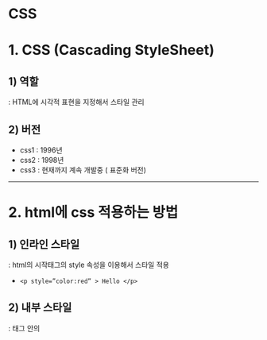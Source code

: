 # CSS

# 1. CSS (Cascading StyleSheet)

## 1) 역할

: HTML에 시각적 표현을 지정해서 스타일 관리

## 2) 버전

- css1 : 1996년
- css2 : 1998년
- css3 : 현재까지 계속 개발중 ( 표준화 버전)

<hr>

# 2. html에 css 적용하는 방법

## 1) 인라인 스타일

: html의 시작태그의 style 속성을 이용해서 스타일 적용

- `<p style=”color:red” > Hello </p>`

## 2) 내부 스타일

: <head> 태그 안의 <style> 태그에서 css를 지정하는 방법

```html
<head>
	<style>
			p{
				color : red;
			}
	</style>
</head>		
```

- 태그 이름(전역), id값( #id ), class이름( .class )으로 특정 태그를 지정해서 css를 적용할 수 있다는 점

## 3) 외부 스타일

: html 파일 외부에 *.css 형식의 파일을 작성해 css 지정하는 방법으로, html에서 css 파일을 참조해서 사용한다.

- 같은 *.css 파일을 사용하는 여러 html 페이지는 맨 처음 요청한 페이지에서 다운로드 받아서 웹 브라우저 캐시 메모리에 저장된 *.css 파일을 재사용해서 참조한다.
- `<link rel=”stylesheet”  href=”test.css” >`

## 4) 우선순위

       인라인 스타일    >    내부 스타일    >     외부 스타일

<hr>

# 3. CSS 선수 내용

## 1) Cascading

: DOM 트리의 상위에서 정의한 스타일이 하위 요소로 전달되는 개념이다. 자식 요소 입장에서 여러 스타일이 중복 적용될 수도 있다. 하위에서 스타일 재정의로 해결 가능

## 2) 명시도 ( Specificity )

https://developer.mozilla.org/en-US/docs/Web/CSS/Specificity

:  선택자마다 우선순위가 있다. 같은 명시도를 가지면 나중에 정의한 선택자가 적용된다. 

- 우선순위  :   인라인   >   id   >   class, 속성명    >   태그
- !important
    - 권장하지 않음
    - 명시도의 우선순위를 다 무시하고 가장 최우선 순위를 가진다.
    - `color: red !important;`
- 선택자를 결합해서 구체적으로 지정할 수록 명시도가 올라간다.
    
    ```html
    <!DOCTYPE html>
    <html lang="en">
      <head>
        <title>명시도</title>
        <style>
          h1 {
            color: red;
          }
           /* blue가 적용됨 */
          #xxx > h1 {
            color: blue;
          }
        </style>
      </head>
      <body>
        <div id="xxx">
          <h1>Hello</h1>
        </div>
      </body>
    </html>
    ```
    
<hr>

# 4. 선택자

## 1) 전체 선택자

: * 로 html의 모든 요소들을 선택한다.

- 

## 2) 태그 선택자

: 태그명으로 표현한다. 

- 같은 태그인 요소들에 전체 적용된다.
- 명시도 : (0, 0, 1)
- `div {  color: blue; }`

## 3) id 선택자

: 태그에 id 속성을 지정하고, #id값 으로 표현한다. 

- 태그마다 유일한 id를 지정해서 요소들을 식별한다.
- 명시도 : (1, 0, 0)

## 4) class 선택자

: 태그의 class 속성을 지정하고, .class값 으로 표현한다. 한번에 여러값으로 class를 지정할 수 있고, 중복값도 가능하다.

- `<li class="select xxx">A3</li>`
- .xxx : 클래스명이 xxx인 태그를 찾음
- p.xxx : p태그이고 클래스명이 xxx인 태그를 찾음
- p .xxx : p태그 자식에서 클래스명이 xxx인 태그를 찾음
- 명시도 : (0, 1, 0)

## 5) 계층구조

### - 자식

- 부모태그  >  자식태그
    
    :  부모태그를 먼저 찾고, 부모 바로 아래의 자식태그를 찾는다. 
    
    - 자손이 아니라 자식까지만 찾아준다. ( 1레벨 )

### - 자손

- 부모태그  자식태그
    
    : 공백으로 자손을 표현한다.
    
    - 자손은 자식까지 포함한다. ( 2레벨 )]

### - 형제

- 선택자 + 형제태그
    
    : 인접한 바로 뒤 형제만 참조한다.
    
    - .xxx + p

### - 형제들 (sibilings)

- 선택자 ~ 형제태그
    
    : 인접한 요소 뒤의 모든 형제들을 참조한다.
    
    - .xxx ~ p

### - 속성

- 속성명으로 찾기
    
    : [속성명] , 태그[속성명]
    
    - a[href] { color : red; }

- 속성값으로 찾기
    
    : [속성명=”속성값”],  태그[속성명=”속성값”]
    
    - [class=”xxx”] { color : red; }

- 특정 속성값으로 시작하는 요소 찾기
    
    : [속성명 ^= ”속성값”],  태그[속성명 ^= ”속성값”]
    
    - a[href ^= ”https”]{ color : red; }

- 특정 속성값으로 끝나는 요소 찾기
    
    : [속성명 $= ”속성값”],  태그[속성명 $= ”속성값”]
    
    - a[href $= ”net”]{ color : red; }

- 특정값을 포함하는 요소 찾기
    
    : [속성명 *= ”속성값”],  태그[속성명 *= ”속성값”]
    
    - a[href *= ”www”]{ color : red; }


<hr>

# 5. 의사코드 ( pseudo code )

: html의 시멘틱 태그처럼 이름안에 기능이 내포되어 있는 선택자

## 1) 의사 클래스 ( pseudo class )

- :클래스명
    - :first-child

- a태그의 link 관련 의사 클래스
    
    방문전 (기본: blue)     :   a:link { color:red; }
    
    방문후 (기본: purple) :    a:visted { color:green; }
    
    마우스오버                 :    a:hover{ color:yellow; }     
    
    누르고 있을떄 (기본: red) : a:active{ color:blue; }\
    

- 자식 선택하는 의사 클래스 ( 지정된 선택자의 부모 기준)
    - :first-child : 태그의 부모를 찾고 그 부모의 첫번째 자식을 찾음 ( 위치상 첫번째 )
        - first-of-type() : 태그의 부모를 찾고 그 부모에서 태그 별 첫번째 자식을 찾음 ( 태그별 첫번째 )
    - :last-child :  태그의 부모를 찾고 그 부모의 마지막 자식을 찾음
    - :only-child :  태그의 부모를 찾고 그 부모의 유일한 자식을 찾음
        - :empty : 자식이 없는 태그를 참조
    - :nth-child(n) : n번째 자식을 찾음

- 사용자 입력 태그에서 사용하는 의사 클래스
    - :focus
        - input:focus { }
    - :blur
        - focus 반대
    - :checked
        - 체크박스 및 select 태그에서 값을 선택했을 때
    - :enabled / :disabled
        - 활성화 / 비활성화

## 2) 의사 요소 ( pseudo elements )

: 의사 클래스는 태그 전체에 스타일이 적용되고 의사 요소는 부분적으로 스타일이 적용된다.

- ::요소
    - ::first-line
        - 문단의 첫줄
        - `p::first-line {color: red;}`
    - ::first-letter
        - 텍스트의 첫글자
        - `p::first-letter { color: blue;}`
    
- 특정요소에 컨텐츠(문자열, image..) 삽입
    
    : 무조건 content 속성을 지정해야된다. 
    
    - ::before { content : 값 | url(’이미지경로’) }
    - *::after { content : 값 | url(’이미지경로’) }*

---

# 6. Box 모델

## 1) 개요

: css(html)에서 모든 요소는 box로 관리한다.

## 2) 구성요소
![image](https://github.com/user-attachments/assets/02ccdfdd-22f2-4dbe-95f9-4186781e90d2)
### - content

: 실질적 내용 ( 텍스트, 이미지, .. )

### - padding

: 패딩은 content의 안쪽 여백 (top, bottom, left, right)

### - border

: 보더는 content를 감싸는 테두리 ( 색상, 굵기, 여부, 선의종류 )

### - margin

: 마진은 content 비낕쪽 여백 (top, bottom, left, right)

- body에 기본적으로 margin : 8px 로 되어 있음.

## 3) 블럭레벨 vs 인라인레벨

1. 블럭레벨
    - 웹 브라우저의 전체 너비를 차지하기에, 다음 요소는 새로운 라인에 추가된다.
    - 크롬 브라우저의 개발자도구(f12)로 확인하면 width와 height값을 확인할 수 있다.
    - 명시적으로 width, height를 지정할 수 있다.
2. 인라인레벨
    - 자신의 content 크기만큼 너비를 차지하기에, 다음 요소는 5같은 라인에 추가된다.
    - 크롬 브라우저의 개발자도구(f12)로 확인하면 width와 height가 auto로 보인다.
    - width와 height를 명시적으로 지정해도 적용되지 않는다.

## 4) width 와 height

: Box 모델에서의 content의 너비와 높이를 의미한다.

- 문법
    
    : width | height : 절대값(px)
    
      width | height : 상대값(%, rem)
    
    - 상대값은 부모의 너비, 높이를 기준으로 한다.
    - 1rem(1em) = 16px
    - position 속성에 따라 기준이 달라질 수 있다.

---

# 7. box-sizing 속성

: 요소의 너비와 높이를 계산하는 방식이다.

## content-box

- 기본(디폴트) 속성
- padding, border 의 값이 지정된 width와 height에 추가되어 실제 박스 크기가  설정된다.
- 따라서 실제 너비와 높이는 지정한 값보다 커질 수 도 있다.
    - 최종 width = 지정한 width + padding + border

## border-box

- 지정한 width와 height는 고정되고, 그 안에서 padding과 border가 포함되어 그려진다.
- 패딩과 보더를 지정해도 박스 크기는 고정되기에 박스 크기가 변경될 위험성이 없다.

---

# 8. margin

## 1) 기능

: **요소(content)의 테두리(border) 바깥쪽 여백**을 제어한다 .

- px와 % 지정 가능

## 2) 문법

- 개별적으로 4개 위치 지정
    
    `margin-top : 10px, margin-right : 10px, margin-bottom : 10px, margin-left : 10px`
    
- 축약 표현
    - 개별위치 4개 모두 지정
        
        `margin : 10px 10px 10px 10px /* (top right bottom left */`
        
    - 개별위치 3개 지정
        
        `margin : 10px 10px 10px /* top right|left bottom */`
        
    - 개별위치 2개 지정
        
        `margin : 10px 10px  /*(top|bottom right|left*/` 
        
    - 1개 지정
        
        `margin : 10px  /*(top|bottom|right|left*/` 
        

## 3) margin의 상쇄

: **인접한 box의 margin은** 서로 겹쳐질 수 있는데 이때 하나로 합쳐서 margin이 만들어지는 것이 아니고 **큰 크기의 margin으로 대체된다.**

```
      width: 100px;
      margin: auto;
      background-color: red;
```

```css
 #x1 {
      margin: 20px 10px;
    }
 #x2 {
      margin: 50px 10px;
    }
```

- x1과 x1 사이의 마진은 70px가 아니라 50px이다.

## 4) 중앙정렬 ( 수평으로 가운데 정렬 )

: `margin: auto;`

- 반드시 **블럭레벨**이면서 **width 값을 가져야** 적용이 된다.

---

# 9. Padding

## 1) 기능

: **요소(content) 내용과 테두리(border) 사이의 여백**을 제어한다.

## 2) 문법

- 개별적으로 4개 위치 지정
    
    `padding-top : 10px, padding-right : 10px, padding-bottom : 10px, padding-left : 10px`
    
- 축약 표현
    - 개별위치 4개 모두 지정
        
        `padding: 10px 10px 10px 10px /* (top right bottom left */`
        
    - 개별위치 3개 지정
        
        `padding: 10px 10px 10px /* top right|left bottom */`
        
    - 개별위치 2개 지정
        
        `padding: 10px 10px  /*(top|bottom right|left*/` 
        
    - 1개 지정
        
        `padding: 10px  /*(top|bottom|right|left*/` 
        
---

# 10. border ( 테두리 )

## 1) 기능

: margin과 padding 사이의 테두리

- 3가지 속성을 이용해서 스타일 지정이 가능하다.
    
    - width : border 두께
    
    - style : border 스타일 ( 실선, 점선, .. )
    
    - color : border 색상
    

## 2) 문법1 - 개별

- width
    
    `border-top-width : 5px`
    
- style
    
    `border-top-style : soild | dotted | dashed..`
    
- color
    
    `border-color : red;`
    

## 3) 문법2 - 개별 축약 지정

- width
    
    `border-width: top right bottom left` 
    
    `border-width: top right|left bottom` 
    
    `border-width: top|bottom`  
    
    `right|left` 
    
    `border-width: top|right|bottom|left` 
    
- style
    
    `border-style : top right bottom left` 
    
    `border-style : top right|left bottom` 
    
    `border-style : top|bottom  right|left` 
    
    `border-style : top|right|bottom|left` 
    
- color
    
    `border-color : red`
    
    `border-color: blue yellow red purple;`
    

## 4) 문법 - width + style + color

- `border: width style color;`

## 5) border-radius 속성

: box의 boder를 둥글게 설정할 떄 사용하는 속성으로, 값이 클수록 동글해진다.

- `border-radius : 50%  // 원`
- `border-radius : 10px`

---

# 11. 요소배치

## 1)  display

- display : block           :   블럭 레벨로 배치
- display : inline           :   인라인 레벨로 배치
- display:  inline-block :   인라인-블럭 레벨 ( 인라인레벨 + width + height)
- diplay : none              :   화면 레더링 방지, 영역유지 안됨

## 2) position

: position의 top, right, bottom, left 속성을 이용해서 요소의 실제 위치를 바꿀 수 있다.

- **position : static (기본)**
    - 블럭레벨은 세로 배치, 인라인 레벨은 가로 배치, left와 top이 8px 마진을 가진다.
    - **top, right, bottom, left 속성을 지정해도 적용되지 않는다**. 따라서 static이 아닌 다른 값으로 지정해야 4가지 속성을 사용할 수 있다.
    
    ```css
    /***top, right, bottom, left 속성을 지정해도 적용되지 않는다***/
    position: static;
    top: 300px;
    left: 300px;
    ```
    
- **position : relative**
    - 기준 위치는 ‘positon : static’ 일 때의 위치
    - **top, right, bottom, left 속성을 지정할 수 있다.**
- **position : absolute**
    - 부모 요소와 같이 사용된다.
    - 기준 위치는 부모요소이다.
        - **부모가 position:relative**   :  자식 요소 기준은 부모가 된다.
        - 부모에 positon 속성 X ( position : static )  : 자식 요소 기준은 뷰포트( 웹 브라우저)가 된다.
- **position : fixed**
    - **기준은 웹브라우저 화면( 뷰포트 : viewport ) 이다.**
    - **top, right, bottom, left 속성을 지정할 수 있다.**
    - **스크롤 해도 위치가 고정**된다.
- position : sticky
    - 최근에 추가된 기능, 지원여부를 확인해야 한다
        - https://caniuse.com/
    - 평시에는 static 으로 동작되고 특정 임계값을 만나면 fixed 로 동작
        
        ```css
        /*top이 40px이 되면 fixed 됨.*/
        positon : sticky;
        top : 40px; 
        ```
        

## 3) z-index

: z축으로 요소를 배치할 수 있도록 하는 속성으로, 요소들이 겹쳐보이지 않도록 할 떄 주로 사용한다.

- position : fixed  absolute 속성으로 요소가 겹쳐 보이는 경우가 생긴다.

## 1) 문법

- z-index : auto | 값
    - 디폴트는 auto이고 0을 준 것과 동일하다.
    - 값이 작을수록 밑에 배치된다.
        - 아래에 있는 요소를 위로 배치하고 샆으면 위 요소의 z-index보다 크게 값을 지정하면 된다.
        

---

# 12. 배경

## 1) 배경색

- `background-color: 색상`

## 2) 배경 이미지

- `backgorund-image : url(”경로”)`
- x축 및 y축으로 반복적으로 이미지가 출력된다.
- 배경색과 같이 사용가능

## 3) 배경 이미지 반복 제어

- `background-repeat : repeat-x | repeate-y | repeat(디폴트) | no-repeat`

## 4) 배경 이미지 크기

 `background-size : auto(기본값) | px | contain | cover`

- background-size : 30px 50px (너비, 높이)
- **background-size : contain**
    - 이미지를 보여주는 **컨테이너 사이즈에 맞춰서** 보여준다. 화면을 작게하거나 크게하면 컨테이너 사이즈에 맞춰서 자동적으로 조절된다.  단 일정 크기에서만 움직인다.
    - **이미지 전체를 확인**할 수 있다.
- **background-size : cover**
    - **이미지 비율**을 관리하기에 이미지 **전체가 바로 나오지 않을 수 있다.**
    - 화면이 커지면 비례해서 이미지가 커져서  잘려보이거나 화면이 작아지면 일정 부분까지 작아져서 잘려보일 수 있다.

## 5) 배경 이미지 위치

- `background-position : x축( px | % );`
- `background-position : x축( px | % )  y축( px | % );`
- `background-position : bottom 10px  right 20px;`
    - top, right, bottom, left 지정가능하다.

## 6) 배경 이미지 스크롤 여부

- `backgrond-attachment : scroll(기본) | fixed`

---

# 13. 크기단위 (unit)

## 1) 단위 종류

- px   (c, inch)
- %
- rem (em)
- vw ,vh

## 2) 적용 css 속성

- width/height        : %, vw, vh
- font-size               :  rem
- margin/padding   :  %,  rem
- border                  :  px
- position (top/right/bottom/left)  :  %

## 3) 단위 종류 2가지

### 절대 단위

: px만 사용하기로 한다.

### 상대 단위

- **%**
    - 기본적으로 부모 기준이고, position에 따라 기준이 달라진다.
        - position : static     : top/right/bottom/left 지정 불가
        - position : relative   : top/right/bottom/left  지정 가능, 기준은 static으로 지정했을 때의 기본 문서대열
        - position : fixed        : top/right/bottom/left  지정 가능, 기준은 뷰포트
        - position : absolute   : top/right/bottom/left 지정 가능, 부모가 relative로 지정되었으면 기준은 부모고 아닌 경우는 뷰포트 이다.
    - max - width 속성
        - % 를 사용하면 화면크기가 커짐에 따라 이미지가 계속 커질 수도 있다.
- **vw, vh**  (  vw: viewport width,    vh: viewport height )
    - 기준은 뷰포트
    - 사용하지 않는 경우
        
        ```css
        <div>
        	<h1>  <== position: fixed;  width:50%
        ```
        
    - 사용하는 경우
        
        ```css
        <div>
        	<h1>  <==  width:50vw
        ```
        
- **rem (em)**
    - 글꼴에서 주로 사용
    - 1rem(1em) = 16px  ( 16px는 웹 브라우저에 설정된 기본글꼴크기)
    - em
        - 부모요소의 em값을 상속해서 글꼴크기가 정해진다.
    - rem ( root em )
        - root인 html(body)를 상속해서 글꼴크기가 정해진다.


---

# 14. 색상

## 1) 영단어 표기

- color : red | blue | yellow …

## 2) 16진수 ( 0 ~ 15 )

- #RRGGBB  (6비트),   #RGB  (3비트)
- #FFFFFF  (흰색)
- #000000 (검정)

## 3) 10진수 ( 0 ~ 255 ) + rgb (r,g,b)

- rgb(0 ~ 255, 0 ~ 255, 0 ~ 255)
- rgb(225,255,255) : 흰색
- rgb(0,0,0) : 검정색

## 4) 투명도 (alpha)

- rgb(0 ~ 255, 0 ~ 255, 0 ~ 255, 0 ~ 1)
- 0: 완전투명, 1 : 완전불투명
- 예 > color : rgba(0, 0, 0, 0.00-004)

```css
    #x1 {
      color: red;
    }
    #x2 {
      color: #019201;
    }
    #x3 {
      color: rgb(22, 21, 100);
    }
    #x4 {
      color: rgba(23, 55, 200, 0.1);
    }
```


---

# 15. visibility  속성

: 요소를 보이거나 안 보이게 설정 할 수 있다.

- visibility  : visibile(기본)
    
                   : hidden     ⇒  요소가 안보이게  
    
              : collapse   ⇒  <table>을 안보이게
    
- hidden은 요소가 안 보이더라도 영역유지 O
- collapse는 <table> 렌더링을 방지 ( 안보이게 )하고, 영역유지 X
- display: none도 영역유지 X


---

# 16. 투명도 (opacity) 속성

: 요소의 투명도를 제어하는 속성이다.

- opacity :  0 ~ 1 값
    - 0 : 완전투명
    - 1 : 완전불투명


---

# 17. 글꼴(font)

## 1) font-style

- font-style : normal | italic | …

## 2) font-weight

- font-weight : bold | bolder | lighter |100 ~ 900

## 3) font-size

- font-size : rem | px

## 4) font-family

- font-family : 값1, 값2, 값3, …
- 값 종류 3가지
    - generic family
        
        : 실제 글꼴들의 카데고리로서 글꼴들이 가지는 특별한 주요 특징들을 가진다
        
        - serif, sans-serif, monospace(고정폭), ….
    - font family
        
        : generic family에 속하는 실제 글꼴을 의미한다.
        
        - serif : Times New Roman, Geogia
        - sans-serif : consolas

- 크롬 브라우저에서 글꼴 확인 방법
    
    : 설정 > 모양 > 글꼴 맞춤 설정에 가면 아래와 같이 설정되어 있다.
    
    **표준 글꼴 : Malgun Gothic**   <=  font family 
    
    Serif: Batang                         <=  generic family 
    
    Sans-serif : Malgun Gothic   <=  generic family 
    

- 웹 브라우저가 글꼴을 결정하는 방법 2가지
    - font-family 속성을 명시적으로 지정하지  않는 경우
        
        : 웹 브라우저에서 기본으로 설정된 글꼴을 이용해서 렌더링 된다. 따라서 표준 글꼴 ( Malgun Gothic)으로 렌더링 
        
    
    - font-family 속성을 명시적으로 지정하지  않는 경우
        - generic family 만 지정한 경우
            
            ```css
             font-family: serif;
                 /* serif 카테고리에서 기본으로 설정된 폰트를 사용한다 */
                }
            ```
            
        - font family 지정한 경우
            
            ```html
                  font-family:'Times New Roman', Times, serif
                  /* serif카데고리의 폰트들을 사용한다. */
                  /* 'Times New Roman'이 있으면 이걸 사용하고, 없으면 'Times'사용한다는 의미*/
            ```
            

## 5) 축약 표현

- `font: italic bold 2rem 'Times New Roman', Georgia, sans-serif;`


---

# 18. 구글폰트

https://fonts.google.com/

- 웹 폰트라고 부른다.
- 로컬에 글꼴이 없어도 링크를 통해 가져와 사용할 수 있다.
- [구글 폰트](https://fonts.google.com/) > 원하는 폰트 선택 > Get Font 클릭 > Get embed code > 복사해서 사용


---

# 19. text 관련 속성

## 1) color : 색상

- `color : 값;`

## 2) text-align :  수평 정렬

- `text-align : center | left | right | justify (양쪽)`

## 3) text-decoration : 밑줄 및 취소선

- `text-decoration : underline | overline | line-through (취소선)`

## 4) text-indent  : 첫 라인 들여쓰기

- `text-indent : 10px;`

## 5) line-height : 줄 간격

- `line-height: 2;`
- font-size : 16px 값에 비례해서 적용

  ---
  # 20. Flex Box 모델

## 1) 개념

: Flex Box를 이용하면 **매우 쉽게 레이아웃 및 수직/수평 정렬, 요소 순서(ordering), 동적 사이징이 가능**하다.

## 2) 구성요소 2가지

- 부모(flex Container)와 부모안의 자식요소(flex item)로 구성된다. flex를 사용하기 위해서는 반드시 **부모 컨테이너**가 필요하고, 부모에 flex를 지정하면 **자식요소에 영향을 주는 것**이다.
1. **flex Container**
    - **`display : flex;`**
    - 정렬의 **기본 배치는 가로 정렬**이다. **flex-direction 속성**으로 변경 가능하다.
        - **`flex-direction: column;`  : 세로 정렬**
            - 세로 정렬시 자식의 width 중 가장 큰 width 기준으로 맞춰진다.
        - **`flex-direction: row;` : 가로 정렬**
            - 가로 정렬시 자식요소 중 가장 큰 height를 기준으로 맞춰진다.
2. **flex item**
    - item의 부모 Container에서 **display:flex** 를 지정해 정렬되는 요소를 의미한다.
    - **order, align-self, flow-grow** 속성을 지정할 수 있다.

## 3) Flex Box 속성 ( Container )

### flex-direction

: flex  정렬 기준을 변경할 수 있다.

- **`flex-direction: column;`  : 세로 정렬**
- **`flex-direction: row;` : 가로 정렬**
- **`flex-direction: row-reverse;` : 가로 반대로 ( 오 → 왼)**
- **`flex-direction: column-reverse;` : 세로 반대로 ( 아래 → 위 )**

### flex-wrap

: 화면 크기를 줄였을 떄 **item이 다음줄로 넘겨가도록** 하는 속성

- `flex-wrap: wrap;`
- `flex-wrap:nowrap;` ( 디폴트 )
- `flex-wrap:wrap-reverse;` : 하단 기준으로 wrap

### flex-flow

:flex-direction과 flex-wrap 한번에 표현하는 속성

- `flex-flow : row warp;`

### justify-content

: **주축에 대한 정렬** 

- `justify-content : center | flex-start | flex-end | space-around | space-between | space-evenly`
    - center
    - flex-start
    - flex-end
    - space-around
    - space-between
    - space-evenly
    

### align-items

: **교차축에 대한 정렬**

- align-items: center | flex-start| flex-end | stretch(기본) | baseline
    - stretch : item을 늘려서 컨테이너에 꽉 채운다. ( width나 height )
    - center : 원래 값을 가지고 중앙정렬
    - flex-start : 요소의 위쪽 테두리를 맞춰서 정렬
    - flex-end : 요소의 아래 테두리에 맞줘서 정렬
    - baseline :item 안의 content의 위치에 맞춰서 정렬

### align-content

: justify-content와 align-items 합성 기능

- wrap 항목에서만 적용된다.
- `align-content: center | flex-start | flex-end | stretch(기본) | space-around | space-between | space-evenly`

## 4) Flex Box 속성 (item)

### order

: 기본적으로는 코드에 명시된 순서로 표현되지만 **order 속성을 사용하면 순서를 변경할 수 있다.**

- `order : 0; ( 0이 기본값 )`
- -1(앞)  0 (기본)  1(뒤)

### align-self

: Container에서 설정된 **align-items 속성을 재정의**할 수 있다.

- `align-self : center | flex-start | flex-end | stretch(기본) | baseline`

### flow-grow

: 화면을 크게할 때 **item이 커지는 비율을 관리**하는 방법

- flow-grow : 0 (0이 기본값)
- 예 >
    - `flow-grow : 1` 로 지정하면 flow-grow : 0인 요소들은 자신의 너비만큼 차지하고, 나머지 영역을 flow-grow:1이 차지한다.
    - `flow-grow : 1` , `flow-grow : 3` 로 지정하면 flow-grow : 0 인 요소들은 자신의 너비만큼 차지하고, 나머지를 **flow-grow : 1 은 1/4를 차지, flow-grow : 3 은 3/4를 차지**한다.

### flow-shrink

: 화면을 작게할 떄 **item의 작아지는 비율을 관리**하는 방법

- flow-shrink : 1 (1이 기본값)
- flow-shrink : 0  ⇒ 크기변경이 안 됨

### flow-basis

: item의 기본 크기 설정 용도로, **기존에 지정한 width, height를 flex-basis 지정값으로 덮어쓴다.**

- flex-basis : auto | px | %

- 동작방식

- 주축이 row인 경우 ( width 고려)
    
    flex-basis : auto   ⇒ 기존의 width를 사용
    
    flex-basis: 100px  ⇒ 기존 width : 50px 가 아니라 100px를 사용
    
- 주축이 column 인 경우 ( height 고려)
    
    flex-basis : auto     ⇒ 기존의 height 를 사용
    
    flex-basis: 100px    ⇒ 기존 height : 50px 가 아니라 100px를 사용
    

---

# 21. Grid 모델

: **grid는 2차원인 행/열 같이 제어가 가능**하다.

## 2) 구성요소 2가지

: 반드시 부모에 display:grid 를 지정해야 한다. 실행결과는 행으로 추가된다. ( 세로나열 )

- Grid Container
- Grid item

## 3) Grid 속성 (Container)

### grid-auto-flow

- item 배치
- `grid-auto-flow : row(기본) | column;`

### grid-template-columns

- 열을 생성
- `grid-template-columns : 값1 값2 값3 값4`
    - 예 > `grid-template-columns : 20px 20px 20px 20px`
    - `grid-template-columns : repeat(4, 20px)`
    - `grid-template-columns : 20px 30px 1fr 2fr`
        - fr : fraction이고 나머지 여백을 비율로 계산

### grid-template-rows

- 행을 생성
- `grid-template-rows : 값1 값2 값3`
    - 예 > `grid-template-rows: 130px 240px 125px 200px;`
    - `grid-template-rows: 25% 25% 250px auto;`

### 행/열 만들기

```html
      grid-template-rows: 120px 1fr 250px;
      grid-template-columns: 1fr 2fr;
```

### item 간 gap 지정

- `row-gap: 10px;`       : 행 간격
- `column-gap: 10px;`  : 열 간격
- `gap: 10px 10px;`      : 행/열 간격

### 정렬

- 셀 안에서의 item 정렬
    - x축 정렬 : **`justify-items** : center | flex-start …`
    - y축 정렬 : **`align-items** : center | flex-start …`

- container 정렬
    - x축 정렬 : **`justify-content** : center | flex-start …`
    - y축 정렬 : **`align-content** : center | flex-start …`

## 4) Grid 속성 (item)

### 셀 안에서의 item 정렬 재정의

- x축 정렬 : **`justify-self**: center | flex-start …`
- y축 정렬 : **`align-self**: center | flex-start …`

### item을 원하는 위치에 정렬 - 위치 번호 이용

- `grid-column-start: 시작값(번호);`
- `grid-column-end: 값(번호);`
    - `grid-column: 시작값(번호)/값(번호);`  :  축약 표현
- `grid-row-start: 시작값(번호);`
- `grid-row-end: 값(번호);`
    - `grid-row: 시작값(번호)/값(번호);`  :  축약 표현

### item을 원하는 위치에 정렬 - 갯수 이용

- `grid-column-start: 값;`
- `grid-column-end: span n(갯수) ;`
    - `grid-column: 값/span n(갯수);`  :  축약 표현
- `grid-row-start: 값;`
- `grid-row-end: span n(갯수);`
    - `grid-row: 값/span n(갯수);`  :  축약 표현

### item을 원하는 위치에 정렬 - 셀 이름 이용

![image (1)](https://github.com/user-attachments/assets/09a1141d-f85b-4506-aedb-d59ba824950e)


```css
container {
		 grid-template-areas:
        "header header header1 header2"
        "main1 main main main"
        "footer footer footer4 footer4";
}
.item-1 {
      background: red;
      grid-area: main1; /*main1 위치에 정렬*/
    }
    
.item-2 {
      background: blue;
      grid-area: main; /*main 위치에 정렬 == 3개의 셀*/
    }
```

---

# 22. media 쿼리

: 반응형 웹을 구축할 때 사용하는 방법

### *반응형 웹

: 현재 대부분 모바일 기기를 사용하기애 개발자는 하나의 웹 페이지를 일반 PC에서도 잘 보여주고 모바일 기기에서도 잘 보여질 수 있도록 구축해야된다. 이떄 반응형 웹을 사용한다.

- 방법1 : 디바이스마다 html을 따로 만듦
- 방법2 : 하나의 html을 만들어서 **화면의 크기에 따라 레이아웃을 변경시키는 방법**. 이것이 **반응형 웹**이고 **media 쿼리를 이용**해서 구축할 수 있다.

### 문법
```css
/* 화면이 700px보다 같거나 작을떄의 css */
@media screen (max-width : 700px) {
				...
}
```
```css
 body {
      background-color: yellow;
    }

 @media screen and (max-width: 700px) {
      body {
        background-color: tomato;
      }
    }
 `` 
